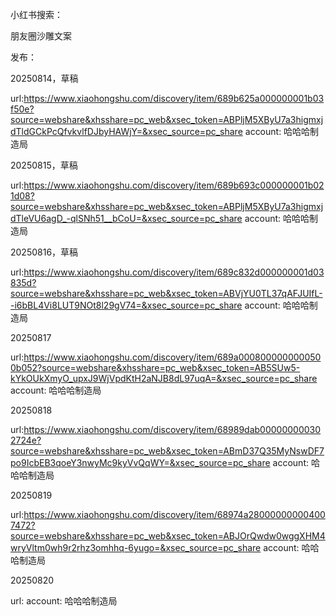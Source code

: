 
小红书搜索：

朋友圈沙雕文案



发布：

20250814，草稿

url:https://www.xiaohongshu.com/discovery/item/689b625a000000001b03f50e?source=webshare&xhsshare=pc_web&xsec_token=ABPljM5XByU7a3higmxjdTldGCkPcQfvkvlfDJbyHAWjY=&xsec_source=pc_share
account: 哈哈哈制造局

20250815，草稿

url:https://www.xiaohongshu.com/discovery/item/689b693c000000001b021d08?source=webshare&xhsshare=pc_web&xsec_token=ABPljM5XByU7a3higmxjdTleVU6agD_-qlSNh51__bCoU=&xsec_source=pc_share
account: 哈哈哈制造局

20250816，草稿

url:https://www.xiaohongshu.com/discovery/item/689c832d000000001d03835d?source=webshare&xhsshare=pc_web&xsec_token=ABVjYU0TL37qAFJUIfL--i6bBL4Vi8LUT9NOt8l29gV74=&xsec_source=pc_share
account: 哈哈哈制造局

20250817


url:https://www.xiaohongshu.com/discovery/item/689a0008000000000500b052?source=webshare&xhsshare=pc_web&xsec_token=AB5SUw5-kYkOUkXmyO_upxJ9WjVpdKtH2aNJB8dL97uqA=&xsec_source=pc_share
account: 哈哈哈制造局

20250818

url:https://www.xiaohongshu.com/discovery/item/68989dab000000000302724e?source=webshare&xhsshare=pc_web&xsec_token=ABmD37Q35MyNswDF7po9IcbEB3qoeY3nwyMc9kyVvQqWY=&xsec_source=pc_share
account: 哈哈哈制造局

20250819

url:https://www.xiaohongshu.com/discovery/item/68974a280000000004007472?source=webshare&xhsshare=pc_web&xsec_token=ABJOrQwdw0wggXHM4wryVltm0wh9r2rhz3omhhq-6yugo=&xsec_source=pc_share
account: 哈哈哈制造局

20250820


url:
account: 哈哈哈制造局